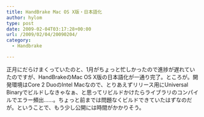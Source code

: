 ```yaml
---
title: HandBrake Mac OS X版・日本語化
author: hylom
type: post
date: 2009-02-04T03:17:28+00:00
url: /2009/02/04/20090204/
category:
  - Handbrake

---
```

正月にだらけまくっていたのと、1月がちょっと忙しかったので進捗が遅れていたのですが、HandBrakeのMac OS X版の日本語化が一通り完了。ところが。開発環境はCore 2 DuoのIntel Macなので、とりあえずリリース用にUniversal Binaryでビルドしなきゃなぁ、と思ってリビルドかけたらライブラリのコンパイルでエラー頻出……。ちょっと前までは問題なくビルドできていたはずなのだが。ということで、もう少し公開には時間がかかりそう。
